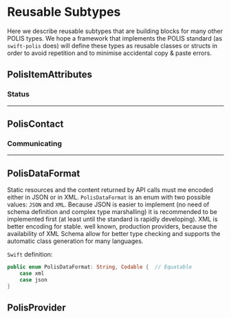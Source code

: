 # Reusable Subtypes

Here we describe reusable subtypes that are building blocks for many other POLIS types. We hope a framework that implements the POLIS standard (as `swift-polis` does) will define these types as reusable classes or structs in order to avoid repetition and to minimise accidental copy & paste errors.


## PolisItemAttributes

### Status

---

## PolisContact
### Communicating

---

## PolisDataFormat

Static resources and the content returned by API calls must me encoded either in JSON or in XML. `PolisDataFormat` is an enum with two possible values: `JSON` and `XML`. Because JSON is easier to implement (no need of schema definition and complex type marshalling) it is recommended to be implemented first (at least until the standard is rapidly developing). XML is better encoding for stable. well known, production providers, because the availability of XML Schema allow for better type checking and supports the automatic class generation for many languages.

`Swift` definition:
```swift
public enum PolisDataFormat: String, Codable {  // Equatable
    case xml
    case json
}
```

## PolisProvider

